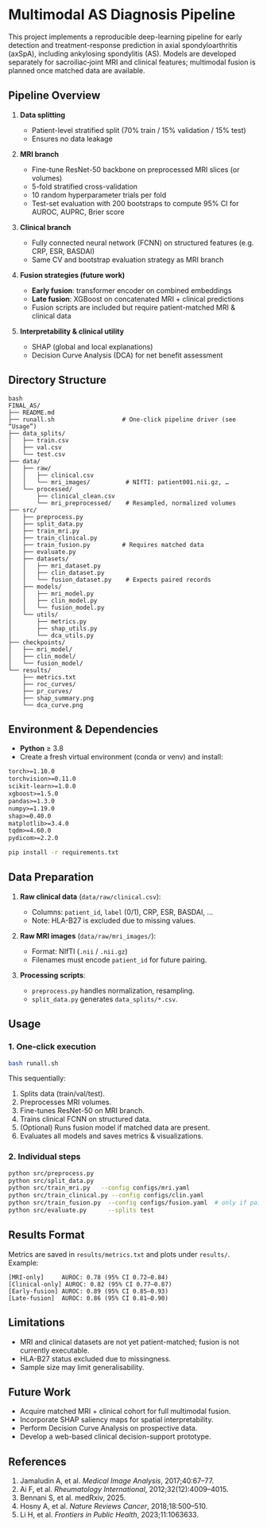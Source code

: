 
# Multimodal AS Diagnosis Pipeline

This project implements a reproducible deep-learning pipeline for early detection and treatment-response prediction in axial spondyloarthritis (axSpA), including ankylosing spondylitis (AS). Models are developed separately for sacroiliac‐joint MRI and clinical features; multimodal fusion is planned once matched data are available.

## Pipeline Overview

1. **Data splitting**  
   - Patient-level stratified split (70% train / 15% validation / 15% test)  
   - Ensures no data leakage  

2. **MRI branch**  
   - Fine-tune ResNet-50 backbone on preprocessed MRI slices (or volumes)  
   - 5-fold stratified cross-validation  
   - 10 random hyperparameter trials per fold  
   - Test-set evaluation with 200 bootstraps to compute 95% CI for AUROC, AUPRC, Brier score  

3. **Clinical branch**  
   - Fully connected neural network (FCNN) on structured features (e.g. CRP, ESR, BASDAI)  
   - Same CV and bootstrap evaluation strategy as MRI branch  

4. **Fusion strategies (future work)**  
   - **Early fusion**: transformer encoder on combined embeddings  
   - **Late fusion**: XGBoost on concatenated MRI + clinical predictions  
   - Fusion scripts are included but require patient-matched MRI & clinical data  

5. **Interpretability & clinical utility**  
   - SHAP (global and local explanations)  
   - Decision Curve Analysis (DCA) for net benefit assessment  

## Directory Structure
```
bash
FINAL_AS/
├── README.md
├── runall.sh                   # One-click pipeline driver (see “Usage”)
├── data_splits/
│   ├── train.csv
│   ├── val.csv
│   └── test.csv
├── data/
│   ├── raw/
│   │   ├── clinical.csv
│   │   └── mri_images/          # NIfTI: patient001.nii.gz, …
│   └── processed/
│       ├── clinical_clean.csv
│       └── mri_preprocessed/    # Resampled, normalized volumes
├── src/
│   ├── preprocess.py
│   ├── split_data.py
│   ├── train_mri.py
│   ├── train_clinical.py
│   ├── train_fusion.py         # Requires matched data
│   ├── evaluate.py
│   ├── datasets/
│   │   ├── mri_dataset.py
│   │   ├── clin_dataset.py
│   │   └── fusion_dataset.py    # Expects paired records
│   ├── models/
│   │   ├── mri_model.py
│   │   ├── clin_model.py
│   │   └── fusion_model.py
│   └── utils/
│       ├── metrics.py
│       ├── shap_utils.py
│       └── dca_utils.py
├── checkpoints/
│   ├── mri_model/
│   ├── clin_model/
│   └── fusion_model/
└── results/
    ├── metrics.txt
    ├── roc_curves/
    ├── pr_curves/
    ├── shap_summary.png
    └── dca_curve.png
```

## Environment & Dependencies

* **Python** ≥ 3.8
* Create a fresh virtual environment (conda or venv) and install:

```txt
torch>=1.10.0
torchvision>=0.11.0
scikit-learn>=1.0.0
xgboost>=1.5.0
pandas>=1.3.0
numpy>=1.19.0
shap>=0.40.0
matplotlib>=3.4.0
tqdm>=4.60.0
pydicom>=2.2.0
```

```bash
pip install -r requirements.txt
```

## Data Preparation

1. **Raw clinical data** (`data/raw/clinical.csv`):

   * Columns: `patient_id`, `label` (0/1), CRP, ESR, BASDAI, …
   * Note: HLA-B27 is excluded due to missing values.

2. **Raw MRI images** (`data/raw/mri_images/`):

   * Format: NIfTI (`.nii` / `.nii.gz`)
   * Filenames must encode `patient_id` for future pairing.

3. **Processing scripts**:

   * `preprocess.py` handles normalization, resampling.
   * `split_data.py` generates `data_splits/*.csv`.

## Usage

### 1. One-click execution

```bash
bash runall.sh
```

This sequentially:

1. Splits data (train/val/test).
2. Preprocesses MRI volumes.
3. Fine-tunes ResNet-50 on MRI branch.
4. Trains clinical FCNN on structured data.
5. (Optional) Runs fusion model if matched data are present.
6. Evaluates all models and saves metrics & visualizations.

### 2. Individual steps

```bash
python src/preprocess.py
python src/split_data.py
python src/train_mri.py   --config configs/mri.yaml
python src/train_clinical.py --config configs/clin.yaml
python src/train_fusion.py  --config configs/fusion.yaml  # only if paired data
python src/evaluate.py      --splits test
```

## Results Format

Metrics are saved in `results/metrics.txt` and plots under `results/`. Example:

```
[MRI-only]     AUROC: 0.78 (95% CI 0.72–0.84)
[Clinical-only] AUROC: 0.82 (95% CI 0.77–0.87)
[Early-fusion] AUROC: 0.89 (95% CI 0.85–0.93)
[Late-fusion]  AUROC: 0.86 (95% CI 0.81–0.90)
```

## Limitations

* MRI and clinical datasets are not yet patient-matched; fusion is not currently executable.
* HLA-B27 status excluded due to missingness.
* Sample size may limit generalisability.

## Future Work

* Acquire matched MRI + clinical cohort for full multimodal fusion.
* Incorporate SHAP saliency maps for spatial interpretability.
* Perform Decision Curve Analysis on prospective data.
* Develop a web-based clinical decision-support prototype.

## References

1. Jamaludin A, et al. *Medical Image Analysis*, 2017;40:67–77.
2. Ai F, et al. *Rheumatology International*, 2012;32(12):4009–4015.
3. Bennani S, et al. medRxiv, 2025.
4. Hosny A, et al. *Nature Reviews Cancer*, 2018;18:500–510.
5. Li H, et al. *Frontiers in Public Health*, 2023;11:1063633.


```
